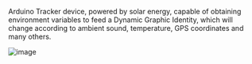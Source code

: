 Arduino Tracker device, powered by solar energy, capable of obtaining environment variables to feed a Dynamic Graphic Identity, which will change according to ambient sound, temperature, GPS coordinates and many others.

![image](https://github.com/rafaelferreira6/Arduino-tracker/assets/6663091/2d49ad52-8122-4e06-9263-373d03ea22dd)

